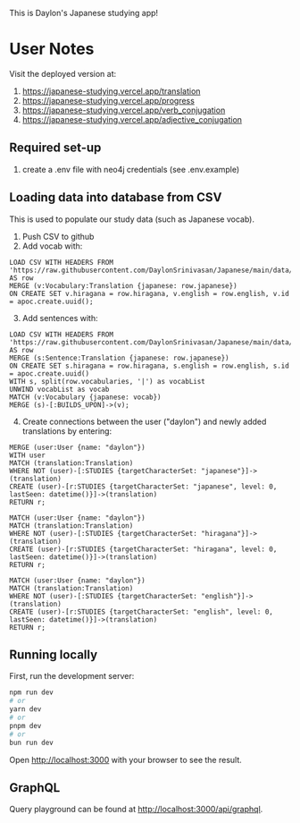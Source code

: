 This is Daylon's Japanese studying app!

# User Notes

Visit the deployed version at:
1. https://japanese-studying.vercel.app/translation
1. https://japanese-studying.vercel.app/progress
1. https://japanese-studying.vercel.app/verb_conjugation
1. https://japanese-studying.vercel.app/adjective_conjugation


## Required set-up

1. create a .env file with neo4j credentials (see .env.example)

## Loading data into database from CSV

This is used to populate our study data (such as Japanese vocab).

1. Push CSV to github
2. Add vocab with:

```
LOAD CSV WITH HEADERS FROM 'https://raw.githubusercontent.com/DaylonSrinivasan/Japanese/main/data/vocabulary.csv' AS row
MERGE (v:Vocabulary:Translation {japanese: row.japanese})
ON CREATE SET v.hiragana = row.hiragana, v.english = row.english, v.id = apoc.create.uuid();
```

3. Add sentences with:

```
LOAD CSV WITH HEADERS FROM 'https://raw.githubusercontent.com/DaylonSrinivasan/Japanese/main/data/sentences.csv' AS row
MERGE (s:Sentence:Translation {japanese: row.japanese})
ON CREATE SET s.hiragana = row.hiragana, s.english = row.english, s.id = apoc.create.uuid()
WITH s, split(row.vocabularies, '|') as vocabList
UNWIND vocabList as vocab
MATCH (v:Vocabulary {japanese: vocab})
MERGE (s)-[:BUILDS_UPON]->(v);
```

4. Create connections between the user ("daylon") and newly added translations by entering:

```
MERGE (user:User {name: "daylon"})
WITH user
MATCH (translation:Translation)
WHERE NOT (user)-[:STUDIES {targetCharacterSet: "japanese"}]->(translation)
CREATE (user)-[r:STUDIES {targetCharacterSet: "japanese", level: 0, lastSeen: datetime()}]->(translation)
RETURN r;

MATCH (user:User {name: "daylon"})
MATCH (translation:Translation)
WHERE NOT (user)-[:STUDIES {targetCharacterSet: "hiragana"}]->(translation)
CREATE (user)-[r:STUDIES {targetCharacterSet: "hiragana", level: 0, lastSeen: datetime()}]->(translation)
RETURN r;

MATCH (user:User {name: "daylon"})
MATCH (translation:Translation)
WHERE NOT (user)-[:STUDIES {targetCharacterSet: "english"}]->(translation)
CREATE (user)-[r:STUDIES {targetCharacterSet: "english", level: 0, lastSeen: datetime()}]->(translation)
RETURN r;
```


## Running locally

First, run the development server:

```bash
npm run dev
# or
yarn dev
# or
pnpm dev
# or
bun run dev
```

Open [http://localhost:3000](http://localhost:3000) with your browser to see the result.

## GraphQL

Query playground can be found at [http://localhost:3000/api/graphql](http://localhost:3000/api/graphql).

